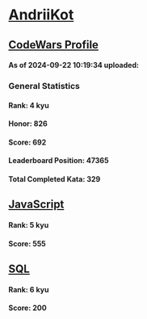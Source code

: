 # [AndriiKot](https://www.codewars.com/users/AndriiKot)
## [CodeWars Profile](https://www.codewars.com/users/AndriiKot)
#### As of 2024-09-22 10:19:34 uploaded:
### General Statistics
#### Rank: 4 kyu
#### Honor: 826
#### Score: 692
#### Leaderboard Position: 47365
#### Total Completed Kata: 329

## [JavaScript](https://github.com/AndriiKot/JavaScript__CodeWars)
#### Rank: 5 kyu
#### Score: 555

## [SQL](https://github.com/AndriiKot/SQL__CodeWars)
#### Rank: 6 kyu
#### Score: 200
